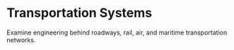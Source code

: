 # Transportation Systems

Examine engineering behind roadways, rail, air, and maritime transportation networks.